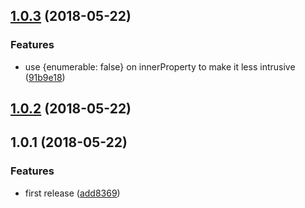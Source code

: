 <a name="1.0.3"></a>
## [1.0.3](https://github.com/huochunpeng/aurelia-getter-throttle/compare/v1.0.2...v1.0.3) (2018-05-22)


### Features

* use {enumerable: false} on innerProperty to make it less intrusive ([91b9e18](https://github.com/huochunpeng/aurelia-getter-throttle/commit/91b9e18))



<a name="1.0.2"></a>
## [1.0.2](https://github.com/huochunpeng/aurelia-getter-throttle/compare/v1.0.1...v1.0.2) (2018-05-22)



<a name="1.0.1"></a>
## 1.0.1 (2018-05-22)


### Features

* first release ([add8369](https://github.com/huochunpeng/aurelia-getter-throttle/commit/add8369))



